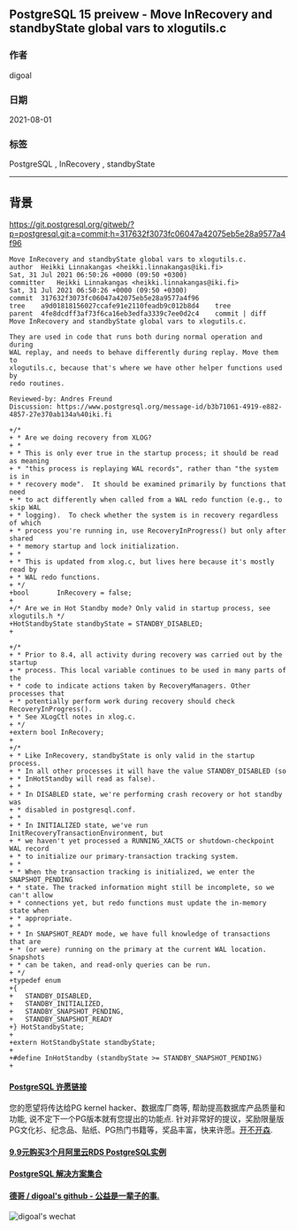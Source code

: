 ## PostgreSQL 15 preivew - Move InRecovery and standbyState global vars to xlogutils.c     
              
### 作者              
digoal              
              
### 日期              
2021-08-01               
              
### 标签              
PostgreSQL , InRecovery , standbyState              
              
----              
              
## 背景       
  
https://git.postgresql.org/gitweb/?p=postgresql.git;a=commit;h=317632f3073fc06047a42075eb5e28a9577a4f96  
  
```  
Move InRecovery and standbyState global vars to xlogutils.c.  
author	Heikki Linnakangas <heikki.linnakangas@iki.fi>	  
Sat, 31 Jul 2021 06:50:26 +0000 (09:50 +0300)  
committer	Heikki Linnakangas <heikki.linnakangas@iki.fi>	  
Sat, 31 Jul 2021 06:50:26 +0000 (09:50 +0300)  
commit	317632f3073fc06047a42075eb5e28a9577a4f96  
tree	a9d01818156027ccafe91e2110feadb9c012b8d4	tree  
parent	4fe8dcdff3af73f6ca16eb3edfa3339c7ee0d2c4	commit | diff  
Move InRecovery and standbyState global vars to xlogutils.c.  
  
They are used in code that runs both during normal operation and during  
WAL replay, and needs to behave differently during replay. Move them to  
xlogutils.c, because that's where we have other helper functions used by  
redo routines.  
  
Reviewed-by: Andres Freund  
Discussion: https://www.postgresql.org/message-id/b3b71061-4919-e882-4857-27e370ab134a%40iki.fi  
```  
  
```  
+/*  
+ * Are we doing recovery from XLOG?  
+ *  
+ * This is only ever true in the startup process; it should be read as meaning  
+ * "this process is replaying WAL records", rather than "the system is in  
+ * recovery mode".  It should be examined primarily by functions that need  
+ * to act differently when called from a WAL redo function (e.g., to skip WAL  
+ * logging).  To check whether the system is in recovery regardless of which  
+ * process you're running in, use RecoveryInProgress() but only after shared  
+ * memory startup and lock initialization.  
+ *  
+ * This is updated from xlog.c, but lives here because it's mostly read by  
+ * WAL redo functions.  
+ */  
+bool       InRecovery = false;  
+  
+/* Are we in Hot Standby mode? Only valid in startup process, see xlogutils.h */  
+HotStandbyState standbyState = STANDBY_DISABLED;  
+  
```  
  
```  
+/*  
+ * Prior to 8.4, all activity during recovery was carried out by the startup  
+ * process. This local variable continues to be used in many parts of the  
+ * code to indicate actions taken by RecoveryManagers. Other processes that  
+ * potentially perform work during recovery should check RecoveryInProgress().  
+ * See XLogCtl notes in xlog.c.  
+ */  
+extern bool InRecovery;  
+  
+/*  
+ * Like InRecovery, standbyState is only valid in the startup process.  
+ * In all other processes it will have the value STANDBY_DISABLED (so  
+ * InHotStandby will read as false).  
+ *  
+ * In DISABLED state, we're performing crash recovery or hot standby was  
+ * disabled in postgresql.conf.  
+ *  
+ * In INITIALIZED state, we've run InitRecoveryTransactionEnvironment, but  
+ * we haven't yet processed a RUNNING_XACTS or shutdown-checkpoint WAL record  
+ * to initialize our primary-transaction tracking system.  
+ *  
+ * When the transaction tracking is initialized, we enter the SNAPSHOT_PENDING  
+ * state. The tracked information might still be incomplete, so we can't allow  
+ * connections yet, but redo functions must update the in-memory state when  
+ * appropriate.  
+ *  
+ * In SNAPSHOT_READY mode, we have full knowledge of transactions that are  
+ * (or were) running on the primary at the current WAL location. Snapshots  
+ * can be taken, and read-only queries can be run.  
+ */  
+typedef enum  
+{  
+   STANDBY_DISABLED,  
+   STANDBY_INITIALIZED,  
+   STANDBY_SNAPSHOT_PENDING,  
+   STANDBY_SNAPSHOT_READY  
+} HotStandbyState;  
+  
+extern HotStandbyState standbyState;  
+  
+#define InHotStandby (standbyState >= STANDBY_SNAPSHOT_PENDING)  
+  
```    
      
  
#### [PostgreSQL 许愿链接](https://github.com/digoal/blog/issues/76 "269ac3d1c492e938c0191101c7238216")
您的愿望将传达给PG kernel hacker、数据库厂商等, 帮助提高数据库产品质量和功能, 说不定下一个PG版本就有您提出的功能点. 针对非常好的提议，奖励限量版PG文化衫、纪念品、贴纸、PG热门书籍等，奖品丰富，快来许愿。[开不开森](https://github.com/digoal/blog/issues/76 "269ac3d1c492e938c0191101c7238216").  
  
  
#### [9.9元购买3个月阿里云RDS PostgreSQL实例](https://www.aliyun.com/database/postgresqlactivity "57258f76c37864c6e6d23383d05714ea")
  
  
#### [PostgreSQL 解决方案集合](https://yq.aliyun.com/topic/118 "40cff096e9ed7122c512b35d8561d9c8")
  
  
#### [德哥 / digoal's github - 公益是一辈子的事.](https://github.com/digoal/blog/blob/master/README.md "22709685feb7cab07d30f30387f0a9ae")
  
  
![digoal's wechat](../pic/digoal_weixin.jpg "f7ad92eeba24523fd47a6e1a0e691b59")
  
